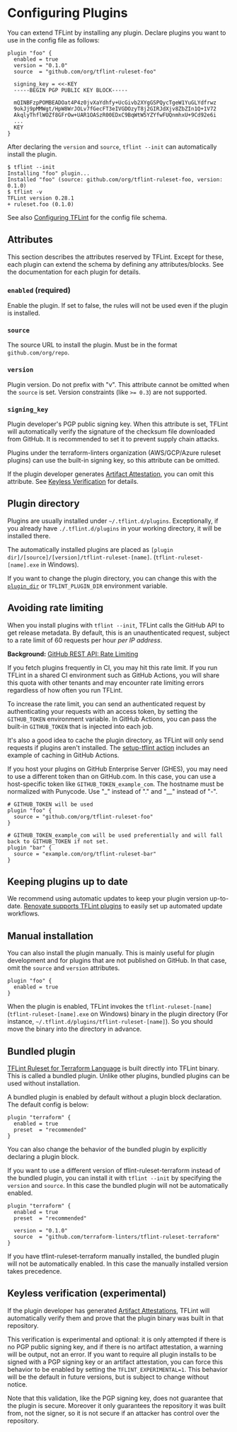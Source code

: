 # Configuring Plugins

You can extend TFLint by installing any plugin. Declare plugins you want to use in the config file as follows:

```hcl
plugin "foo" {
  enabled = true
  version = "0.1.0"
  source  = "github.com/org/tflint-ruleset-foo"

  signing_key = <<-KEY
  -----BEGIN PGP PUBLIC KEY BLOCK-----

  mQINBFzpPOMBEADOat4P4z0jvXaYdhfy+UcGivb2XYgGSPQycTgeW1YuGLYdfrwz
  9okJj9pMMWgt/HpW8WrJOLv7fGecFT3eIVGDOzyT8j2GIRJdXjv8ZbZIn1Q+1V72
  AkqlyThflWOZf8GFrOw+UAR1OASzR00EDxC9BqWtW5YZYfwFUQnmhxU+9Cd92e6i
  ...
  KEY
}
```

After declaring the `version` and `source`, `tflint --init` can automatically install the plugin.

```console
$ tflint --init
Installing "foo" plugin...
Installed "foo" (source: github.com/org/tflint-ruleset-foo, version: 0.1.0)
$ tflint -v
TFLint version 0.28.1
+ ruleset.foo (0.1.0)
```

See also [Configuring TFLint](config.md) for the config file schema.

## Attributes

This section describes the attributes reserved by TFLint. Except for these, each plugin can extend the schema by defining any attributes/blocks. See the documentation for each plugin for details.

### `enabled` (required)

Enable the plugin. If set to false, the rules will not be used even if the plugin is installed.

### `source`

The source URL to install the plugin. Must be in the format `github.com/org/repo`.

### `version`

Plugin version. Do not prefix with "v". This attribute cannot be omitted when the `source` is set. Version constraints (like `>= 0.3`) are not supported.

### `signing_key`

Plugin developer's PGP public signing key. When this attribute is set, TFLint will automatically verify the signature of the checksum file downloaded from GitHub. It is recommended to set it to prevent supply chain attacks.

Plugins under the terraform-linters organization (AWS/GCP/Azure ruleset plugins) can use the built-in signing key, so this attribute can be omitted.

If the plugin developer generates [Artifact Attestation](https://docs.github.com/en/actions/security-for-github-actions/using-artifact-attestations/using-artifact-attestations-to-establish-provenance-for-builds), you can omit this attribute. See [Keyless Verification](#keyless-verification-experimental) for details.

## Plugin directory

Plugins are usually installed under `~/.tflint.d/plugins`. Exceptionally, if you already have `./.tflint.d/plugins` in your working directory, it will be installed there.

The automatically installed plugins are placed as `[plugin dir]/[source]/[version]/tflint-ruleset-[name]`. (`tflint-ruleset-[name].exe` in Windows).

If you want to change the plugin directory, you can change this with the [`plugin_dir`](config.md#plugin_dir) or `TFLINT_PLUGIN_DIR` environment variable.

## Avoiding rate limiting

When you install plugins with `tflint --init`, TFLint calls the GitHub API to get release metadata. By default, this is an unauthenticated request, subject to a rate limit of 60 requests per hour _per IP address_.

**Background:** [GitHub REST API: Rate Limiting](https://docs.github.com/en/rest/overview/resources-in-the-rest-api#rate-limiting)

If you fetch plugins frequently in CI, you may hit this rate limit. If you run TFLint in a shared CI environment such as GitHub Actions, you will share this quota with other tenants and may encounter rate limiting errors regardless of how often you run TFLint. 

To increase the rate limit, you can send an authenticated request by authenticating your requests with an access token, by setting the `GITHUB_TOKEN` environment variable. In GitHub Actions, you can pass the built-in `GITHUB_TOKEN` that is injected into each job.

It's also a good idea to cache the plugin directory, as TFLint will only send requests if plugins aren't installed. The [setup-tflint action](https://github.com/terraform-linters/setup-tflint#usage) includes an example of caching in GitHub Actions.

If you host your plugins on GitHub Enterprise Server (GHES), you may need to use a different token than on GitHub.com. In this case, you can use a host-specific token like `GITHUB_TOKEN_example_com`. The hostname must be normalized with Punycode. Use "_" instead of "." and "__" instead of "-".

```hcl
# GITHUB_TOKEN will be used
plugin "foo" {
  source = "github.com/org/tflint-ruleset-foo"
}

# GITHUB_TOKEN_example_com will be used preferentially and will fall back to GITHUB_TOKEN if not set.
plugin "bar" {
  source = "example.com/org/tflint-ruleset-bar"
}
```

## Keeping plugins up to date

We recommend using automatic updates to keep your plugin version up-to-date. [Renovate supports TFLint plugins](https://docs.renovatebot.com/modules/manager/tflint-plugin/) to easily set up automated update workflows.

## Manual installation

You can also install the plugin manually. This is mainly useful for plugin development and for plugins that are not published on GitHub. In that case, omit the `source` and `version` attributes.

```hcl
plugin "foo" {
  enabled = true
}
```

When the plugin is enabled, TFLint invokes the `tflint-ruleset-[name]` (`tflint-ruleset-[name].exe` on Windows) binary in the plugin directory (For instance, `~/.tflint.d/plugins/tflint-ruleset-[name]`). So you should move the binary into the directory in advance.

## Bundled plugin

[TFLint Ruleset for Terraform Language](https://github.com/terraform-linters/tflint-ruleset-terraform) is built directly into TFLint binary. This is called a bundled plugin. Unlike other plugins, bundled plugins can be used without installation.

A bundled plugin is enabled by default without a plugin block declaration. The default config is below:

```hcl
plugin "terraform" {
  enabled = true
  preset  = "recommended"
}
```

You can also change the behavior of the bundled plugin by explicitly declaring a plugin block.

If you want to use a different version of tflint-ruleset-terraform instead of the bundled plugin, you can install it with `tflint --init` by specifying the `version` and `source`. In this case the bundled plugin will not be automatically enabled.

```hcl
plugin "terraform" {
  enabled = true
  preset  = "recommended"

  version = "0.1.0"
  source  = "github.com/terraform-linters/tflint-ruleset-terraform"
}
```

If you have tflint-ruleset-terraform manually installed, the bundled plugin will not be automatically enabled. In this case the manually installed version takes precedence.

## Keyless verification (experimental)

If the plugin developer has generated [Artifact Attestations](https://docs.github.com/en/actions/security-for-github-actions/using-artifact-attestations/using-artifact-attestations-to-establish-provenance-for-builds), TFLint will automatically verify them and prove that the plugin binary was built in that repository.

This verification is experimental and optional: it is only attempted if there is no PGP public signing key, and if there is no artifact attestation, a warning will be output, not an error. If you want to require all plugin installs to be signed with a PGP signing key or an artifact attestation, you can force this behavior to be enabled by setting the `TFLINT_EXPERIMENTAL=1`. This behavior will be the default in future versions, but is subject to change without notice.

Note that this validation, like the PGP signing key, does not guarantee that the plugin is secure. Moreover it only guarantees the repository it was built from, not the signer, so it is not secure if an attacker has control over the repository.
